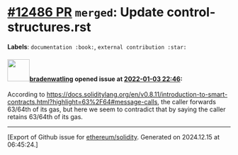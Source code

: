 # [\#12486 PR](https://github.com/ethereum/solidity/pull/12486) `merged`: Update control-structures.rst
**Labels**: `documentation :book:`, `external contribution :star:`


#### <img src="https://avatars.githubusercontent.com/u/946981?v=4" width="50">[bradenwatling](https://github.com/bradenwatling) opened issue at [2022-01-03 22:46](https://github.com/ethereum/solidity/pull/12486):

According to https://docs.soliditylang.org/en/v0.8.11/introduction-to-smart-contracts.html?highlight=63%2F64#message-calls, the caller forwards 63/64th of its gas, but here we seem to contradict that by saying the caller retains 63/64th of its gas.




-------------------------------------------------------------------------------



[Export of Github issue for [ethereum/solidity](https://github.com/ethereum/solidity). Generated on 2024.12.15 at 06:45:24.]
